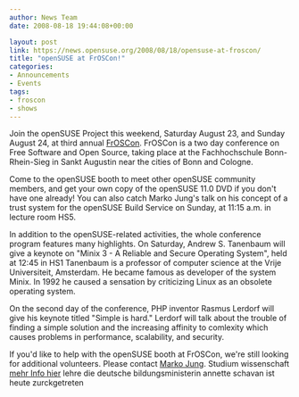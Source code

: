 ```yaml
---
author: News Team
date: 2008-08-18 19:44:08+00:00

layout: post
link: https://news.opensuse.org/2008/08/18/opensuse-at-froscon/
title: "openSUSE at FrOSCon!"
categories:
- Announcements
- Events
tags:
- froscon
- shows
---
```

Join the openSUSE Project this weekend, Saturday August 23, and Sunday August 24, at third annual [FrOSCon](http://www.froscon.org). FrOSCon is a two day conference on Free Software and Open Source, taking place at the Fachhochschule Bonn-Rhein-Sieg in Sankt Augustin near the cities of Bonn and Cologne.

Come to the openSUSE booth to meet other openSUSE community members, and get your own copy of the openSUSE 11.0 DVD if you don't have one already! You can also catch Marko Jung's talk on his concept of a trust system for the openSUSE Build Service on Sunday, at 11:15 a.m. in lecture room HS5.

In addition to the openSUSE-related activities, the whole conference program features many highlights. On Saturday, Andrew S. Tanenbaum will give a keynote on "Minix 3 - A Reliable and Secure Operating System", held at 12:45 in HS1 Tanenbaum is a professor of computer science at the Vrije Universiteit, Amsterdam. He became famous as developer of the system Minix. In 1992 he caused a sensation by criticizing Linux as an obsolete operating system.

On the second day of the conference, PHP inventor Rasmus Lerdorf will give his keynote titled "Simple is hard." Lerdorf will talk about the trouble of finding a simple solution and the increasing affinity to comlexity which causes problems in performance, scalability, and security.

If you'd like to help with the openSUSE booth at FrOSCon, we're still looking for additional volunteers. Please contact [Marko Jung](http://en.opensuse.org/User:Markojung). Studium wissenschaft [mehr Info hier](https://ghostwriter-hilfe.com/) lehre die deutsche bildungsministerin annette schavan ist heute zurckgetreten		
